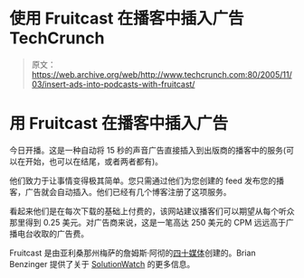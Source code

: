 # 使用 Fruitcast 在播客中插入广告 TechCrunch

> 原文：<https://web.archive.org/web/http://www.techcrunch.com:80/2005/11/03/insert-ads-into-podcasts-with-fruitcast/>

# 用 Fruitcast 在播客中插入广告

今日开播。这是一种自动将 15 秒的声音广告直接插入到出版商的播客中的服务(可以在开始，也可以在结尾，或者两者都有)。

他们致力于让事情变得极其简单。您只需通过他们为您创建的 feed 发布您的播客，广告就会自动插入。他们已经有几个博客注册了这项服务。

看起来他们是在每次下载的基础上付费的，该网站建议播客们可以期望从每个听众那里得到 0.25 美元。对广告商来说，这是一笔高达 250 美元的 CPM 远远高于广播电台收取的广告费。

Fruitcast 是由亚利桑那州梅萨的詹姆斯·阿彻的[四十媒体](https://web.archive.org/web/20230212163008/http://www.fortymedia.com/)创建的。Brian Benzinger 提供了关于 [SolutionWatch](https://web.archive.org/web/20230212163008/http://www.solutionwatch.com/275/podcasters-meet-fruitcast/) 的更多信息。